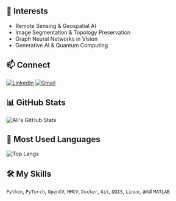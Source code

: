## 🔬 Interests
- Remote Sensing & Geospatial AI
- Image Segmentation & Topology Preservation
- Graph Neural Networks in Vision
- Generative AI & Quantum Computing

## 📫 Connect
[![LinkedIn](https://img.shields.io/badge/-LinkedIn-blue?style=flat&logo=linkedin)](https://www.linkedin.com/in/seyed-mohamad-ali-tousi-883501189/)
[![Gmail](https://img.shields.io/badge/-Gmail-red?style=flat&logo=gmail)](mohamadali.tousi@gmail.com)

## 📊 GitHub Stats
![Ali's GitHub Stats](https://github-readme-stats.vercel.app/api?username=smatousi&show_icons=true&theme=default&count_private=true)

## 🔧 Most Used Languages
![Top Langs](https://github-readme-stats.vercel.app/api/top-langs/?username=smatousi&layout=compact&hide=html,css)

## 🛠 My Skills
`Python`, `PyTorch`, `OpenCV`, `MMCV`, `Docker`, `Git`, `QGIS`, `Linux`, and `MATLAB`
